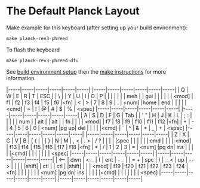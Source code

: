 # The Default Planck Layout

Make example for this keyboard (after setting up your build environment):

    make planck-rev3-phreed

To flash the keyboard

    make planck-rev3-phreed-dfu

See [build environment setup](https://docs.qmk.fm/build_environment_setup.html) then the
[make instructions](https://docs.qmk.fm/make_instructions.html) for more information.

|-----|-----|-----|-----|-----|-----|      |-----|-----|-----|-----|-----|-----|
|  Q  |  W  |  E  |  R  |  T  | ESC |      | \ | |  Y  |  U  |  I  |  O  |  P  |
|     |     |     |     |     | meh |      | gui |     |     |     |     |     | <mod]
| f1  | f2  | f3  | f4  | f5  | f6  |<fn]  |  <  |  >  |  7  |  8  |  9  |  .  | <num]
|home | end |     |     |     |     |<cmd] |  ~  |  !  |  @  |  #  |  $  |  %  | <spec]
|-----|-----|-----|-----|-----|-----|      |-----|-----|-----|-----|-----|-----|
|  A  |  S  |  D  |  F  |  G  | Tab |      | ' " |  H  |  J  |  K  |  L  | ; : |
|     |     |     | num |     | alt |      | alt |     | fn  |     |     |     | <mod]
| f7  | f8  | f9  | f10 | f11 | f12 |<fn]  |  +  |  -  |  4  |  5  |  6  |  0  | <num]
|pg up| del |     |     |     |     |<cmd] |  `  |  ^  |  &  |  *  |  _  |  +  | <spec]
|-----|-----|-----|-----|-----|-----|      |-----|-----|-----|-----|-----|-----|
|  Z  |  X  |  C  |  V  |  B  | [ { |      | ] } |  N  |  M  | , < | . > | / ? |
|     |     |     |spec |     |     |      |     |     | cmd |     |     |     | <mod]
| f13 | f14 | f15 | f16 | f17 | f18 |<fn]  |  *  |  /  |  1  |  2  |  3  |  =  | <num]
|pg dn| ins |     |     |     |     |<cmd] |     |     |     |     |     |     | <spec]
|-----|-----|-----|-----|-----|-----|      |-----|-----|-----|-----|-----|-----|
| <-- | dwn | <__ |  (  | ent | - _ |      | = + | spc |  )  | __< | up  | --> |
|     |     |     |shift|     | ctl |      | ctl |     |shift|     |     |     | <mod]
| f19 | f20 | f21 | f22 | f23 | f24 |<fn]  |     |     |     |     |     |     | <num]
|pg dn| ins |     |     |     |     |<cmd] |     |     |     |     |     |     | <spec]
|-----|-----|-----|-----|-----|-----|      |-----|-----|-----|-----|-----|-----|
